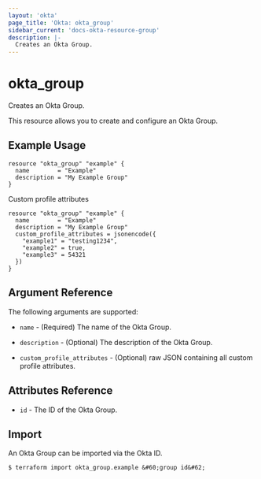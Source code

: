 ```yaml
---
layout: 'okta'
page_title: 'Okta: okta_group'
sidebar_current: 'docs-okta-resource-group'
description: |-
  Creates an Okta Group.
---
```


# okta_group

Creates an Okta Group.

This resource allows you to create and configure an Okta Group.

## Example Usage

```hcl
resource "okta_group" "example" {
  name        = "Example"
  description = "My Example Group"
}
```

Custom profile attributes
```hcl
resource "okta_group" "example" {
  name        = "Example"
  description = "My Example Group"
  custom_profile_attributes = jsonencode({
    "example1" = "testing1234",
    "example2" = true,
    "example3" = 54321
  })
}
```

## Argument Reference

The following arguments are supported:

- `name` - (Required) The name of the Okta Group.

- `description` - (Optional) The description of the Okta Group.

- `custom_profile_attributes` - (Optional) raw JSON containing all custom profile attributes.

## Attributes Reference

- `id` - The ID of the Okta Group.

## Import

An Okta Group can be imported via the Okta ID.

```
$ terraform import okta_group.example &#60;group id&#62;
```